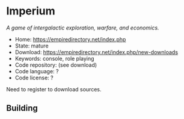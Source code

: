 # Imperium

_A game of intergalactic exploration, warfare, and economics._

- Home: https://empiredirectory.net/index.php
- State: mature
- Download: https://empiredirectory.net/index.php/new-downloads
- Keywords: console, role playing
- Code repository: (see download)
- Code language: ?
- Code license: ?

Need to register to download sources.

## Building

